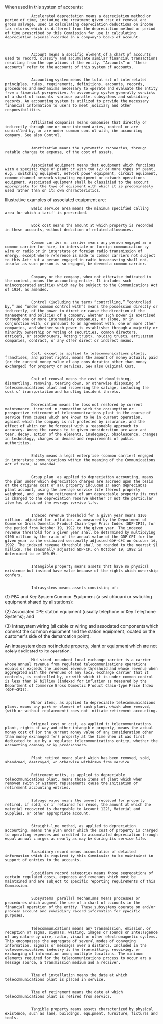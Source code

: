 When used in this system of accounts:


                Accelerated depreciation means a depreciation method or period of time, including the treatment given cost of removal and gross salvage, used in calculating depreciation deductions on income tax returns which is different from the depreciation method or period of time prescribed by this Commission for use in calculating depreciation expense recorded in a company's books of account.
              


                Account means a specific element of a chart of accounts used to record, classify and accumulate similar financial transactions resulting from the operations of the entity. “Accounts” or “these accounts” refer to the accounts of this system of accounts.


                Accounting system means the total set of interrelated principles, rules, requirements, definitions, accounts, records, procedures and mechanisms necessary to operate and evaluate the entity from a financial perspective. An accounting system generally consists of a chart of accounts, various parallel subsystems and subsidiary records. An accounting system is utilized to provide the necessary financial information to users to meet judiciary and other responsibilities.


                Affiliated companies means companies that directly or indirectly through one or more intermediaries, control or are controlled by, or are under common control with, the accounting company. See also Control.


                Amortization means the systematic recoveries, through ratable charges to expense, of the cost of assets.


                Associated equipment means that equipment which functions with a specific type of plant or with two (2) or more types of plant, e.g., switching equipment, network power equipment, circuit equipment, common channel network signaling equipment or network operations equipment. Associated equipment shall be classified to the account appropriate for the type of equipment with which it is predominately used rather than on its own characteristics.

Illustrative examples of associated equipment are:
              


                Basic service area means the minimum specified calling area for which a tariff is prescribed.


                Book cost means the amount at which property is recorded in these accounts, without deduction of related allowances.


                Common carrier or carrier means any person engaged as a common carrier for hire, in interstate or foreign communication by wire or radio or in interstate or foreign radio transmission of energy, except where reference is made to common carriers not subject to this Act; but a person engaged in radio broadcasting shall not, insofar as such person is so engaged, be deemed a common carrier.


                Company or the company, when not otherwise indicated in the context, means the accounting entity. It includes such unincorporated entities which may be subject to the Communications Act of 1934, as amended.


                Control (including the terms “controlling,” “controlled by,” and “under common control with”) means the possession directly or indirectly, of the power to direct or cause the direction of the management and policies of a company, whether such power is exercised through one or more intermediary companies, or alone, or in conjunction with, or pursuant to an agreement with, one or more other companies, and whether such power is established through a majority or minority ownership or voting of securities, common directors, officers, or stockholders, voting trusts, holding trusts, affiliated companies, contract, or any other direct or indirect means.


                Cost, except as applied to telecommunications plants, franchises, and patent rights, means the amount of money actually paid (or the current money value of any consideration other than money exchanged) for property or services. See also Original Cost.


                Cost of removal means the cost of demolishing, dismantling, removing, tearing down, or otherwise disposing of telecommunications plant and recovering the salvage, including the cost of transportation and handling incident thereto.


                Depreciation means the loss not restored by current maintenance, incurred in connection with the consumption or prospective retirement of telecommunications plant in the course of service from causes which are known to be in current operation, against which the company is not protected by insurance, and the effect of which can be forecast with a reasonable approach to accuracy. Among the causes to be given consideration are wear and tear, decay, action of the elements, inadequacy, obsolescence, changes in technology, changes in demand and requirements of public authorities.


                Entity means a legal enterprise (common carrier) engaged in interstate communications within the meaning of the Communications Act of 1934, as amended.


                Group plan, as applied to depreciation accounting, means the plan under which depreciation charges are accrued upon the basis of the original cost of all property included in each depreciable plant account, using the average service life thereof properly weighted, and upon the retirement of any depreciable property its cost is charged to the depreciation reserve whether or not the particular item has attained the average service life.


                Indexed revenue threshold for a given year means $100 million, adjusted for inflation, as measured by the Department of Commerce Gross Domestic Product Chain-type Price Index (GDP-CPI), for the period from October 19, 1992 to the given year. The indexed revenue threshold for a given year shall be determined by multiplying $100 million by the ratio of the annual value of the GDP-CPI for the given year to the estimated seasonally adjusted GDP-CPI on October 19, 1992. The indexed revenue threshold shall be rounded to the nearest $1 million. The seasonally adjusted GDP-CPI on October 19, 1992 is determined to be 100.69.


                Intangible property means assets that have no physical existence but instead have value because of the rights which ownership confers.


                Intrasystems means assets consisting of:

(1) PBX and Key System Common Equipment (a switchboard or switching equipment shared by all stations);

(2) Associated CPE station equipment (usually telephone or Key Telephone Systems); and

(3) Intrasystem wiring (all cable or wiring and associated components which connect the common equipment and the station equipment, located on the customer's side of the demarcation point).

An intrasystem does not include property, plant or equipment which are not solely dedicated to its operation.


                Mid-sized incumbent local exchange carrier is a carrier whose annual revenue from regulated telecommunications operations equals or exceeds the indexed revenue threshold and whose revenue when aggregated with the revenues of any local exchange carrier that it controls, is controlled by, or with which it is under common control is less than $7 billion (indexed for inflation as measured by the Department of Commerce Gross Domestic Product Chain-type Price Index (GDP-CPI)).


                Minor items, as applied to depreciable telecommunications plant, means any part or element of such plant, which when removed, (with or without replacement) does not initiate retirement accounting.


                Original cost or cost, as applied to telecommunications plant, rights of way and other intangible property, means the actual money cost of (or the current money value of any consideration other than money exchanged for) property at the time when it was first dedicated to use by a regulated telecommunications entity, whether the accounting company or by predecessors.


                Plant retired means plant which has been removed, sold, abandoned, destroyed, or otherwise withdrawn from service.


                Retirement units, as applied to depreciable telecommunications plant, means those items of plant which when removed (with or without replacement) cause the initiation of retirement accounting entries.


                Salvage value means the amount received for property retired, if sold, or if retained for reuse, the amount at which the material recovered is chargeable to Account 1220, Material and Supplies, or other appropriate account.


                Straight-line method, as applied to depreciation accounting, means the plan under which the cost of property is charged to operating expenses and credited to accumulated depreciation through equal annual charges as nearly as may be during its service life.


                Subsidiary record means accumulation of detailed information which is required by this Commission to be maintained in support of entries to the accounts.


                Subsidiary record categories means those segregations of certain regulated costs, expenses and revenues which must be maintained and are subject to specific reporting requirements of this Commission.


                Subsystems, parallel mechanisms means processes or procedures which augment the use of a chart of accounts in the financial operation of the entity. These subsystems operate on and/or process account and subsidiary record information for specific purposes.


                Telecommunications means any transmission, emission, or reception of signs, signals, writing, images or sounds or intelligence of any nature by wire, radio, visual or other electromagnetic systems. This encompasses the aggregate of several modes of conveying information, signals or messages over a distance. Included in the telecommunications industry is the transmitting, receiving, or exchanging of information among multiple locations. The minimum elements required for the telecommunications process to occur are a message source, a transmission medium and a receiver.


                Time of installation means the date at which telecommunications plant is placed in service.


                Time of retirement means the date at which telecommunications plant is retired from service.


                Tangible property means assets characterized by physical existence, such as land, buildings, equipment, furniture, fixtures and tools.

